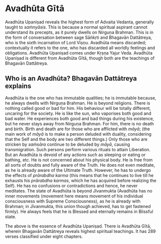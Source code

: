 # Avadhūta Gītā

Avadhūta Upaniṣad reveals the highest form of Advaita Vedanta, generally taught to *saṁnyāsis*. This is because a normal spiritual aspirant cannot understand its precepts, as it purely dwells on Nirguṇa Brahman. This is in the form of conversation between sage Sāṅkṛti and Bhagavān Dattātreya, who is the sixth incarnation of Lord Viṣṇu. Avadhūta means discarded; contextually it refers to the one, who has discarded all worldly feelings and obligations. Avadhūta Upaniṣad comes under Kṛṣṇa Yajur Veda. Avadhūta Upaniṣad is different from Avadhūta Gītā, though both are the teachings of Bhagavān Dattātreya.

## Who is an Avadhūta? Bhagavān Dattātreya explains

Avadhūta is the one who has immutable qualities; he is immutable because, he always dwells with Nirguṇa Brahman. He is beyond religions. There is nothing called good or bad for him. His behaviour will be totally different, uncaring for the society. He is like the sun, who vaporises both good and bad water. He experiences both good and bad things during his existence, but he never stays away from Nirguṇa Brahman. For him, there is no death and birth. Birth and death are for those who are afflicted with *māyā*; (the main work of *māyā* is to make a person deluded with duality, considering that the Self and the body are two different things.) Only those who are stricken by *saṁsāra* continue to be deluded by *māyā*, causing transmigration. Such persons perform various rituals to attain Liberation. But an Avadhūta is devoid of any actions such as sleeping or eating or bathing, etc. He is not concerned about his physical body. He is free from all sorts of doubts and fully aware of the Truth. He does not even meditate, as he is already aware of the Ultimate Truth. However, he has to undergo the effects of *prārabdha karma* (this means that he continues to live till he exhausts his *prārabdha karmas*, which he has acquired before realizing the Self). He has no confusions or contradictions and hence, he never meditates. The state of Avadhūta is beyond Jīvanmukta (Avadhūta has no inner movements (movement here means movement of his individual consciousness with Supreme Consciousness), as he is already with Brahman; in Jīvanmukta, this union though achieved, has to get fastened firmly). He always feels that he is Blessed and eternally remains in Blissful state.

The above is the essence of Avadhūta Upaniṣad. There is Avadhūta Gītā, wherein Bhagavān Dattātreya reveals highest spiritual teachings. It has 289 verses classified under eight chapters.
